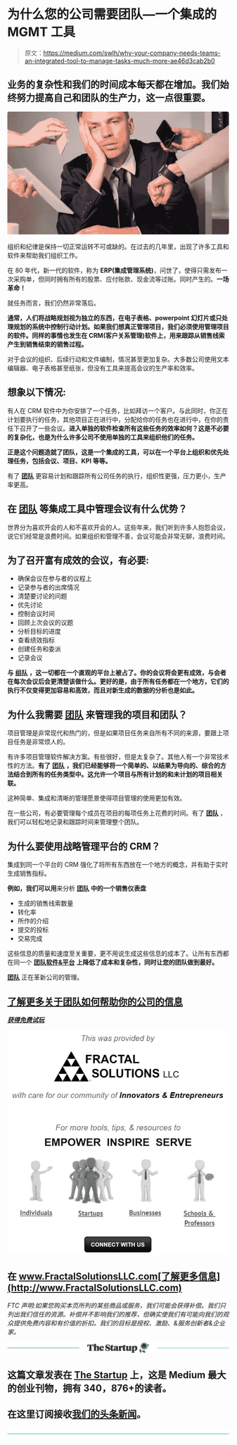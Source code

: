 # 为什么您的公司需要团队—一个集成的 MGMT 工具

> 原文：<https://medium.com/swlh/why-your-company-needs-teams-an-integrated-tool-to-manage-tasks-much-more-ae46d3cab2b0>

## 业务的复杂性和我们的时间成本每天都在增加。我们始终努力提高自己和团队的生产力，这一点很重要。

![](img/d0b451e1aa0cfe04c2d60e8dd8b4a31c.png)

组织和纪律是保持一切正常运转不可或缺的。在过去的几年里，出现了许多工具和软件来帮助我们组织工作。

在 80 年代，新一代的软件，称为 **ERP(集成管理系统)**，问世了，使得只需发布一次采购单，但同时拥有所有的股票、应付账款、现金流等过账。同时产生的。**一场革命！**

就任务而言，我们仍然非常落后。

**通常，人们将战略规划视为独立的东西，在电子表格、powerpoint 幻灯片或只处理规划的系统中控制行动计划。如果我们想真正管理项目，我们必须使用管理项目的软件。同样的事情也发生在 CRM(客户关系管理)软件上，用来跟踪从销售线索产生到销售结束的销售过程。**

对于会议的组织、后续行动和文件编制，情况甚至更加复杂。大多数公司使用文本编辑器、电子表格甚至纸张，但没有工具来提高会议的生产率和效率。

## **想象以下情况:**

有人在 CRM 软件中为你安排了一个任务，比如拜访一个客户。与此同时，你正在计划要执行的任务，其他项目正在进行中，分配给你的任务也在进行中，在你的责任下召开了一些会议。**进入单独的软件检查所有这些任务的效率如何？这是不必要的复杂化，也是为什么许多公司不使用单独的工具来组织他们的任务。**

**正是这个问题造就了团队，这是一个集成的工具，可以在一个平台上组织和优先处理任务，包括会议、项目、KPI 等等。**

有了 [**团队**](https://teamslux.com/?lang=en&utm_source=Fractal%20Solutions%20LLC%20Blog) 更容易计划和跟踪所有公司任务的执行，组织性更强，压力更小，生产率更高。

## **在** [**团队**](https://teamslux.com/?lang=en&utm_source=Fractal%20Solutions%20LLC%20Blog) **等集成工具中管理会议有什么优势？**

世界分为喜欢开会的人和不喜欢开会的人。这些年来，我们听到许多人抱怨会议，说它们经常是浪费时间。如果组织和管理不善，会议可能会非常无聊，浪费时间。

## **为了召开富有成效的会议，有必要:**

*   确保会议在参与者的议程上
*   记录参与者的出席情况
*   清楚要讨论的问题
*   优先讨论
*   控制会议时间
*   回顾上次会议的议题
*   分析目标的进度
*   查看绩效指标
*   创建任务和委派
*   记录会议

**与** [**组队**](https://teamslux.com/?lang=en&utm_source=Fractal%20Solutions%20LLC%20Blog) **，这一切都在一个直观的平台上被占了。你的会议将会更有成效，与会者在每次会议后会更清楚该做什么。更好的是，由于所有任务都在一个地方，它们的执行不仅变得更加容易和高效，而且对新生成的数据的分析也是如此。**

## **为什么我需要** [**团队**](https://teamslux.com/?lang=en&utm_source=Fractal%20Solutions%20LLC%20Blog) **来管理我的项目和团队？**

项目管理是非常现代和热门的，但是如果项目任务来自所有不同的来源，要跟上项目任务是非常烦人的。

有许多项目管理软件解决方案。有些很好，但是太复杂了。其他人有一个非常技术性的方法。**有了** [**团队**](https://teamslux.com/?lang=en&utm_source=Fractal%20Solutions%20LLC%20Blog) **，我们已经能够将一个简单的、以结果为导向的、综合的方法结合到所有的任务类型中。这允许一个项目与所有计划的和未计划的项目相关联。**

这种简单、集成和清晰的管理愿景使得项目管理的使用更加有效。

在一些公司，有必要管理每个成员在项目的每项任务上花费的时间。有了 [**团队**](https://teamslux.com/?lang=en&utm_source=Fractal%20Solutions%20LLC%20Blog) ，我们可以轻松地记录和跟踪时间来管理整个团队。

## **为什么要使用战略管理平台的 CRM？**

集成到同一个平台的 CRM 强化了将所有东西放在一个地方的概念，并有助于实时生成销售指标。

**例如，我们可以用**来分析 [**团队**](https://teamslux.com/?lang=en&utm_source=Fractal%20Solutions%20LLC%20Blog) **中的一个销售仪表盘**

*   生成的销售线索数量
*   转化率
*   所作的介绍
*   提交的投标
*   交易完成

这些信息的质量和速度至关重要，更不用说生成这些信息的成本了。让所有东西都在同一个 [**团队软件&平台**](https://teamslux.com/?lang=en&utm_source=Fractal%20Solutions%20LLC%20Blog) **上降低了成本和复杂性，同时让您的团队做到最好。**

[**团队**](https://teamslux.com/?lang=en&utm_source=Fractal%20Solutions%20LLC%20Blog) 正在革新公司的管理。

## [了解更多关于团队如何帮助你的公司的信息](https://teamslux.com/?lang=en&utm_source=Fractal%20Solutions%20LLC%20Blog)

[***获得免费试玩***](http://teamslux.rds.land/request-a-demo?utm_source=Fractal%20Solutions%20LLC%20Blog)

[![](img/acf86e22f97bd47adf737eeaef857624.png)](http://www.FractalSolutionsLLC.com)[![](img/d557c81548afe5b9c08c30358cb88584.png)](http://www.FractalSolutionsLLC.com)

## 在 www.FractalSolutionsLLC.com[了解更多信息](http://www.FractalSolutionsLLC.com)

*FTC 声明:如果您购买本页所列的某些商品或服务，我们可能会获得补偿。我们只列出我们信任的资源。补偿并不影响我们的推荐，但确实使我们有可能向我们的观众提供免费内容和有价值的折扣。我们的目标是授权、激励、&服务创新者&企业家。*

[![](img/308a8d84fb9b2fab43d66c117fcc4bb4.png)](https://medium.com/swlh)

## 这篇文章发表在 [The Startup](https://medium.com/swlh) 上，这是 Medium 最大的创业刊物，拥有 340，876+的读者。

## 在这里订阅接收[我们的头条新闻](http://growthsupply.com/the-startup-newsletter/)。

[![](img/b0164736ea17a63403e660de5dedf91a.png)](https://medium.com/swlh)